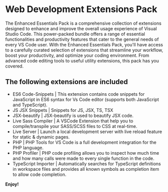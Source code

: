 # Web Development Extensions Pack

The Enhanced Essentials Pack is a comprehensive collection of extensions designed to enhance and improve the overall usage experience of Visual Studio Code. This power-packed bundle offers a range of essential functionalities and productivity features that cater to the general needs of every VS Code user. With the Enhanced Essentials Pack, you'll have access to a carefully curated selection of extensions that streamline your workflow, boost your productivity, and optimize your coding environment. From advanced code editing tools to useful utility extensions, this pack has you covered.

## The following extensions are included

* ES6 Code-Snippets | This extension contains code snippets for JavaScript in ES6 syntax for Vs Code editor (supports both JavaScript and TypeScript).
* JS JSX Snippets | Snippets for JS, JSX, TS, TSX
* JSX-beautify | JSX-beautify is used to beautify JSX code.
* Live Sass Compiler | A VSCode Extension that help you to compile/transpile your SASS/SCSS files to CSS at real-time.
* Live Server | Launch a local development server with live reload feature for static & dynamic pages.
* PHP | PHP Tools for VS Code is a full development integration for the PHP language.
* PHP Profiler | PHP code profiling allows you to inspect how much time and how many calls were made to every single function in the code.
* TypeScript Importer | Automatically searches for TypeScript definitions in workspace files and provides all known symbols as completion item to allow code completion.

**Enjoy!**

